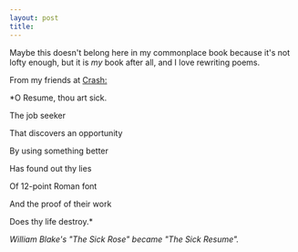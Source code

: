 ```yaml
---
layout: post
title:
---
```


Maybe this doesn't belong here in my commonplace book because it's not lofty enough, but it is *my* book after all, and I love rewriting poems.

From my friends at [Crash:](https://twitter.com/CareerCrash/status/1111044496597372928)

*O Resume, thou art sick.

The job seeker

That discovers an opportunity

By using something better

Has found out thy lies

Of 12-point Roman font

And the proof of their work

Does thy life destroy.*

<cite>William Blake's "The Sick Rose" became "The Sick Resume".</cite>
